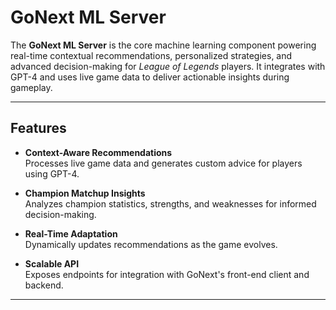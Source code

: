# GoNext ML Server

The **GoNext ML Server** is the core machine learning component powering real-time contextual recommendations, personalized strategies, and advanced decision-making for *League of Legends* players. It integrates with GPT-4 and uses live game data to deliver actionable insights during gameplay.

---

## Features

- **Context-Aware Recommendations**  
  Processes live game data and generates custom advice for players using GPT-4.

- **Champion Matchup Insights**  
  Analyzes champion statistics, strengths, and weaknesses for informed decision-making.

- **Real-Time Adaptation**  
  Dynamically updates recommendations as the game evolves.

- **Scalable API**  
  Exposes endpoints for integration with GoNext's front-end client and backend.

---
